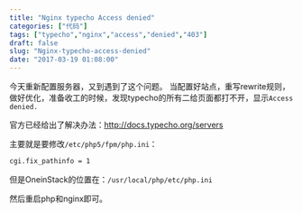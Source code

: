 ```yaml
---
title: "Nginx typecho Access denied"
categories: ["代码"]
tags: ["typecho","nginx","access","denied","403"]
draft: false
slug: "Nginx-typecho-access-denied"
date: "2017-03-19 01:08:00"
---
```


今天重新配置服务器，又到遇到了这个问题。
当配置好站点，重写rewrite规则，做好优化，准备收工的时候，发现typecho的所有二给页面都打不开，显示`Access denied.`

官方已经给出了解决办法：<a href="http://docs.typecho.org/servers" target="_blank">http://docs.typecho.org/servers</a>

主要就是要修改`/etc/php5/fpm/php.ini`：
```bash
cgi.fix_pathinfo = 1
```
但是OneinStack的位置在：`/usr/local/php/etc/php.ini`

然后重启php和nginx即可。

